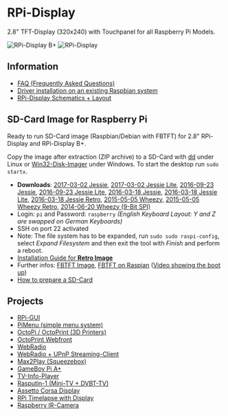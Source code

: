 # RPi-Display
2.8" TFT-Display (320x240) with Touchpanel for all Raspberry Pi Models.

![RPi-Display B+](https://github.com/watterott/RPi-Display/raw/master/hardware/RPi-Display_Bplus_v11.jpg)
![RPi-Display](https://github.com/watterott/RPi-Display/raw/master/hardware/RPi-Display_v10.jpg)


## Information
* [FAQ (Frequently Asked Questions)](https://github.com/watterott/RPi-Display/blob/master/docs/FAQ.md#frequently-asked-questions)
* [Driver installation on an existing Raspbian system](https://github.com/watterott/RPi-Display/blob/master/docs/FBTFT-Install.md#fbtft-framebuffer-installation)
* [RPi-Display Schematics + Layout](https://github.com/watterott/RPi-Display/tree/master/hardware)


## SD-Card Image for Raspberry Pi
Ready to run SD-Card image (Raspbian/Debian with FBTFT) for 2.8" RPi-Display and RPi-Display B+.

Copy the image after extraction (ZIP archive) to a SD-Card with [dd](http://en.wikipedia.org/wiki/Dd_%28Unix%29) under Linux or [Win32-Disk-Imager](http://sourceforge.net/projects/win32diskimager/) under Windows.
To start the desktop run ```sudo startx```.

* **Downloads**: [2017-03-02 Jessie](http://www.watterott.net/fbtft/2017-03-02-raspbian-fbtft-rpi-display.zip),
                 [2017-03-02 Jessie Lite](http://www.watterott.net/fbtft/2017-03-02-raspbian-lite-fbtft-rpi-display.zip),
                 [2016-09-23 Jessie](http://www.watterott.net/fbtft/2016-09-23-raspbian-fbtft-rpi-display.zip),
                 [2016-09-23 Jessie Lite](http://www.watterott.net/fbtft/2016-09-23-raspbian-lite-fbtft-rpi-display.zip),
                 [2016-03-18 Jessie](http://www.watterott.net/fbtft/2016-03-18-raspbian-fbtft-rpi-display.zip),
                 [2016-03-18 Jessie Lite](http://www.watterott.net/fbtft/2016-03-18-raspbian-lite-fbtft-rpi-display.zip),
                 [2016-03-18 Jessie Retro](http://www.watterott.net/fbtft/2016-03-18-raspbian-fbtft-rpi-display-retro.zip),
                 [2015-05-05 Wheezy](http://www.watterott.net/fbtft/2015-05-05-raspbian-fbtft-rpi-display.zip),
                 [2015-05-05 Wheezy Retro](http://www.watterott.net/fbtft/2015-05-05-raspbian-fbtft-rpi-display-retro.zip),
                 [2014-06-20 Wheezy (9-Bit SPI)](http://www.watterott.net/fbtft/2014-06-20-raspbian-fbtft-rpi-display-rev1.zip)
* Login: ```pi``` and Password: ```raspberry``` *(English Keyboard Layout: Y and Z are swapped on German Keyboards)*
* SSH on port 22 activated
* Note: The file system has to be expanded, run ```sudo sudo raspi-config```, select *Expand Filesystem* and then exit the tool with *Finish* and perform a reboot.
* [Installation Guide for **Retro Image**](https://github.com/watterott/RPi-Display/blob/master/docs/Retro-Image.md#retro-image)
* Further infos: [FBTFT Image](https://github.com/notro/fbtft-spindle/wiki/FBTFT-image), [FBTFT on Raspian](https://github.com/notro/fbtft/wiki/FBTFT-on-Raspian) ([Video showing the boot up](http://www.youtube.com/watch?v=a2CStAaMbmA))
* [How to prepare a SD-Card](http://elinux.org/RPi_Easy_SD_Card_Setup)


## Projects
* [RPi-GUI](https://github.com/boerge42/rpi_gui)
* [PiMenu (simple menu system)](https://github.com/splitbrain/pimenu/)
* [OctoPi / OctoPrint (3D Printers)](https://github.com/guysoft/OctoPi)
* [OctoPrint Webfront](https://www.youtube.com/watch?v=ZYjPcC37fNI)
* [WebRadio](https://github.com/5Volt-Junkie/RPi-Tron-Radio)
* [WebRadio + UPnP Streaming-Client](http://www.partikelstrom.de/?page_id=1110)
* [Max2Play (Squeezebox)](http://www.instructables.com/id/Audio-Solution-with-Control-and-Visualization-on-a/)
* [GameBoy Pi A+](http://www.forum-raspberrypi.de/Thread-gameboy-pi-a)
* [TV-Info-Player](http://www.forum-raspberrypi.de/Thread-projekt-enigma2-picon-tv-info-player)
* [Rasputin-1 (Mini-TV + DVBT-TV)](http://ilco.broichhagen.bplaced.de/ilco3/images/Rasputin1-DVBT-Videorecorder.pdf)
* [Assetto Corsa Display](http://www.raspberrypi.org/forums/viewtopic.php?f=75&t=81950)
* [RPi Timelapse with Display](https://www.youtube.com/watch?v=MVIMRJFlEVk)
* [Raspberry IR-Camera](https://www.thingiverse.com/thing:1355522)
